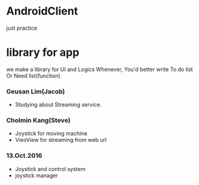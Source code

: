 # AndroidClient
just practice

# library for app
 we make a library for UI and Logics
 Whenever, You'd better write To do list Or Need list(function)



### Geusan Lim(Jacob)
 - Studying about Streaming service.


### Cholmin Kang(Steve)
 - Joystick for moving machine
 - VieoView for streaming from web url


### 13.Oct.2016
 - Joystick and control system
 - joystick manager
